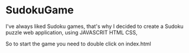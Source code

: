 # SudokuGame
I've always liked Sudoku games, that's why I decided to create a Sudoku puzzle web application, using JAVASCRIT HTML CSS,

So to start the game you need to double click on index.html
